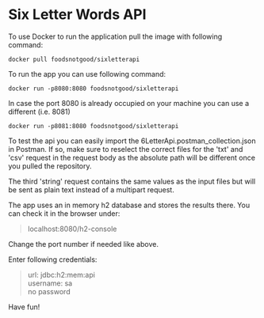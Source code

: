 # Six Letter Words API

To use Docker to run the application pull the image with following command:

``` 
docker pull foodsnotgood/sixletterapi
```
To run the app you can use following command:
```
docker run -p8080:8080 foodsnotgood/sixletterapi
```

In case the port 8080 is already occupied on your machine you can use a different (i.e. 8081)

```
docker run -p8081:8080 foodsnotgood/sixletterapi
```

To test the api you can easily import the 6LetterApi.postman_collection.json in Postman.
If so, make sure to reselect the correct files for the 'txt' and 'csv' request in the request body as the absolute path will be different once you pulled the repository.

The third 'string' request contains the same values as the input files but will be sent as plain text instead of a multipart request.

The app uses an in memory h2 database and stores the results there. You can check it in the browser under:

>localhost:8080/h2-console

Change the port number if needed like above.

Enter following credentials:
>url: jdbc:h2:mem:api \
>username: sa \
>no password


Have fun!
